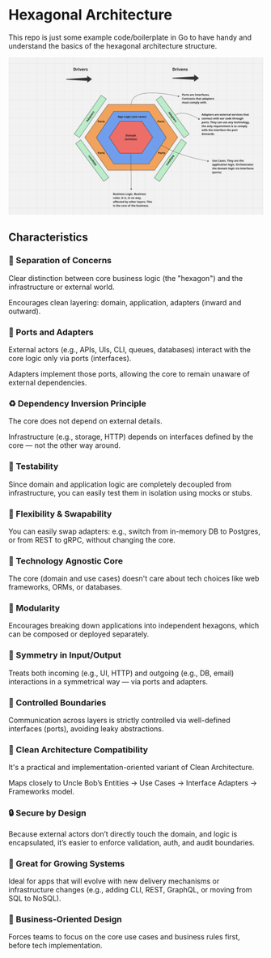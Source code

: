 # Hexagonal Architecture

This repo is just some example code/boilerplate in Go to have handy and understand the basics of the hexagonal architecture structure.

![hexagonal architecture diagram](hexagonal.png)

## Characteristics

### 🧱 Separation of Concerns
Clear distinction between core business logic (the "hexagon") and the infrastructure or external world.

Encourages clean layering: domain, application, adapters (inward and outward).

### 🔌 Ports and Adapters
External actors (e.g., APIs, UIs, CLI, queues, databases) interact with the core logic only via ports (interfaces).

Adapters implement those ports, allowing the core to remain unaware of external dependencies.

### ♻️ Dependency Inversion Principle
The core does not depend on external details.

Infrastructure (e.g., storage, HTTP) depends on interfaces defined by the core — not the other way around.

### 🧪 Testability
Since domain and application logic are completely decoupled from infrastructure, you can easily test them in isolation using mocks or stubs.

### 🔧 Flexibility & Swapability
You can easily swap adapters: e.g., switch from in-memory DB to Postgres, or from REST to gRPC, without changing the core.

### 🚪 Technology Agnostic Core
The core (domain and use cases) doesn't care about tech choices like web frameworks, ORMs, or databases.

### 🧩 Modularity
Encourages breaking down applications into independent hexagons, which can be composed or deployed separately.

### 🔁 Symmetry in Input/Output
Treats both incoming (e.g., UI, HTTP) and outgoing (e.g., DB, email) interactions in a symmetrical way — via ports and adapters.

### 🚦 Controlled Boundaries
Communication across layers is strictly controlled via well-defined interfaces (ports), avoiding leaky abstractions.

### 🧼 Clean Architecture Compatibility
It's a practical and implementation-oriented variant of Clean Architecture.

Maps closely to Uncle Bob’s Entities → Use Cases → Interface Adapters → Frameworks model.

### 🔒 Secure by Design
Because external actors don’t directly touch the domain, and logic is encapsulated, it’s easier to enforce validation, auth, and audit boundaries.

### 🌱 Great for Growing Systems
Ideal for apps that will evolve with new delivery mechanisms or infrastructure changes (e.g., adding CLI, REST, GraphQL, or moving from SQL to NoSQL).

### 🤝 Business-Oriented Design
Forces teams to focus on the core use cases and business rules first, before tech implementation.
